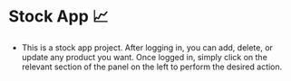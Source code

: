 # Stock App 📈
- This is a stock app project. After logging in, you can add, delete, or update any product you want. Once logged in, simply click on the relevant section of the panel on the left to perform the desired action.
